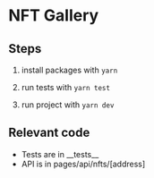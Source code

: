 # NFT Gallery

## Steps
1) install packages with `yarn`

2) run tests with `yarn test`

3) run project with `yarn dev`

## Relevant code
- Tests are in \_\_tests__
- API is in pages/api/nfts/[address]
